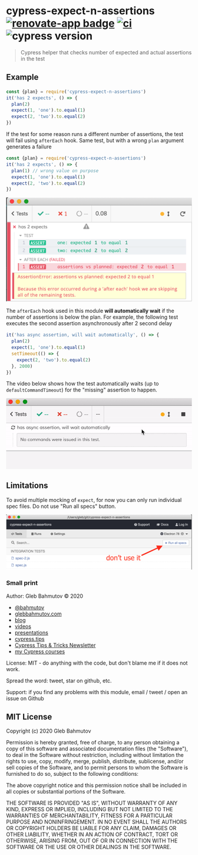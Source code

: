 # cypress-expect-n-assertions [![renovate-app badge][renovate-badge]][renovate-app] [![ci](https://github.com/bahmutov/cypress-expect-n-assertions/actions/workflows/ci.yml/badge.svg?branch=master)](https://github.com/bahmutov/cypress-expect-n-assertions/actions/workflows/ci.yml) ![cypress version](https://img.shields.io/badge/cypress-12.13.0-brightgreen)
> Cypress helper that checks number of expected and actual assertions in the test

## Example

```js
const {plan} = require('cypress-expect-n-assertions')
it('has 2 expects', () => {
  plan(2)
  expect(1, 'one').to.equal(1)
  expect(2, 'two').to.equal(2)
})
```

If the test for some reason runs a different number of assertions, the test will fail using `afterEach` hook. Same test, but with a wrong `plan` argument generates a failure

```js
const {plan} = require('cypress-expect-n-assertions')
it('has 2 expects', () => {
  plan(1) // wrong value on purpose
  expect(1, 'one').to.equal(1)
  expect(2, 'two').to.equal(2)
})
```

![Failed test](images/plan.png)

The `afterEach` hook used in this module **will automatically wait** if the number of assertions is below the plan. For example, the following test executes the second assertion asynchronously after 2 second delay

```js
it('has async assertion, will wait automatically', () => {
  plan(2)
  expect(1, 'one').to.equal(1)
  setTimeout(() => {
    expect(2, 'two').to.equal(2)
  }, 2000)
})
```

The video below shows how the test automatically waits (up to `defaultCommandTimeout`) for the "missing" assertion to happen.

![Automatic wait](images/auto-wait.gif)

## Limitations

To avoid multiple mocking of `expect`, for now you can only run individual spec files. Do not use "Run all specs" button.

![Run all button](images/run-all.png)

### Small print

Author: Gleb Bahmutov &copy; 2020

- [@bahmutov](https://twitter.com/bahmutov)
- [glebbahmutov.com](https://glebbahmutov.com)
- [blog](https://glebbahmutov.com/blog)
- [videos](https://www.youtube.com/glebbahmutov)
- [presentations](https://slides.com/bahmutov)
- [cypress.tips](https://cypress.tips)
- [Cypress Tips & Tricks Newsletter](https://cypresstips.substack.com/)
- [my Cypress courses](https://cypress.tips/courses)

License: MIT - do anything with the code, but don't blame me if it does not work.

Spread the word: tweet, star on github, etc.

Support: if you find any problems with this module, email / tweet / open an issue on Github

[issues]: https://github.com/bahmutov/rocha/issues

## MIT License

Copyright (c) 2020 Gleb Bahmutov

Permission is hereby granted, free of charge, to any person
obtaining a copy of this software and associated documentation
files (the "Software"), to deal in the Software without
restriction, including without limitation the rights to use,
copy, modify, merge, publish, distribute, sublicense, and/or sell
copies of the Software, and to permit persons to whom the
Software is furnished to do so, subject to the following
conditions:

The above copyright notice and this permission notice shall be
included in all copies or substantial portions of the Software.

THE SOFTWARE IS PROVIDED "AS IS", WITHOUT WARRANTY OF ANY KIND,
EXPRESS OR IMPLIED, INCLUDING BUT NOT LIMITED TO THE WARRANTIES
OF MERCHANTABILITY, FITNESS FOR A PARTICULAR PURPOSE AND
NONINFRINGEMENT. IN NO EVENT SHALL THE AUTHORS OR COPYRIGHT
HOLDERS BE LIABLE FOR ANY CLAIM, DAMAGES OR OTHER LIABILITY,
WHETHER IN AN ACTION OF CONTRACT, TORT OR OTHERWISE, ARISING
FROM, OUT OF OR IN CONNECTION WITH THE SOFTWARE OR THE USE OR
OTHER DEALINGS IN THE SOFTWARE.

[renovate-badge]: https://img.shields.io/badge/renovate-app-blue.svg
[renovate-app]: https://renovateapp.com/
